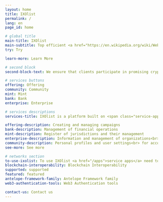 ```yaml
---
layout: home
title: IXOlist
permalink: /
lang: en
page_id: home

# global title
main-title: IXOlist
main-subtitle: Top efficient <a href="https://en.wikipedia.org/wiki/Web3" target="_blank">Web3</a> platform for people and organizations to provide the opportunity to participate in honest and reliable cryptocurrency projects, and also creating a bridge between the crypto world and business development for greater cooperation and trust.
try: Try

learn-more: Learn More

# second block
second-block-text: We ensure that clients participate in promising cryptocurrency projects, and also create a bridge between cryptocurrencies and business development for greater efficiency and effectiveness.

# services buttons
offering: Offering
community: Community
mint: Mint
bank: Bank
enterprise: Enterprise

# services descriptions
services-title: IXOlist is a platform built on <span class="service-apps__btn--link"><a href="/apps">five service apps</a></span>

offering-description: Creating and managing campaigns
bank-description: Management of financial operations
mint-description: Register of jurisdictions and their management
enterprise-description: Information and management of organizations<br> or companies related to your business or projects
community-description: Personal profiles and user settings<br> for account management
see-more: See more

# networks section
to-use-ixolist: To use IXOlist <a href="/apps">service apps</a> need to have a <a href="/blockchain">blockchain</a> account and <a href="/web3-authentication-tools">Web3 authroization tool</a> aka wallet.
blockchain-interoperability: Blockchain Interoperability
supported: supported
featured: featured
antelope-framework-family: Antelope Framework family
web3-authentication-tools: Web3 Authentication tools

contact-us: Contact us
---
```




